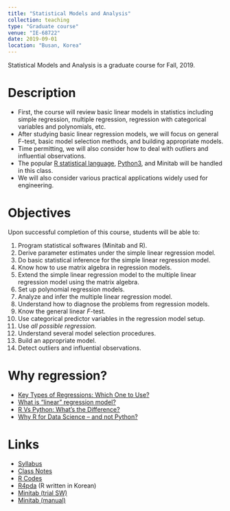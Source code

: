 ```yaml
---
title: "Statistical Models and Analysis"
collection: teaching
type: "Graduate course"
venue: "IE-68722"
date: 2019-09-01
location: "Busan, Korea"
---
```


Statistical Models and Analysis is a graduate course for Fall, 2019.

Description
======
+ First, the course will review basic linear models in statistics 
  including simple regression, multiple regression, regression 
  with categorical variables and polynomials, etc.
+ After studying basic linear regression models, 
  we will focus on general F-test, basic model selection methods, 
  and building appropriate models.
+ Time permitting, we will also consider how to deal with outliers 
  and influential observations. 
+ The popular [R statistical language](https://www.r-project.org/), 
  [Python3](https://www.python.org/), and Minitab will be handled in this class.
+ We will also consider various practical applications widely used for engineering. 


Objectives 
======
Upon successful completion of this course, students will be able to:
1. Program statistical softwares (Minitab and R). 
1. Derive parameter estimates under the simple linear regression model. 
1. Do basic statistical inference for the simple linear regression model. 
1. Know how to use matrix algebra in regression models. 
1. Extend the simple linear regression model to the
      multiple linear regression model using the matrix algebra. 
1. Set up polynomial regression models. 
1. Analyze and infer the multiple linear regression model. 
1. Understand how to diagnose the problems from regression models. 
1. Know the general linear _F_-test. 
1. Use categorical predictor variables in the regression model setup. 
1. Use _all possible regression._ 
1. Understand several  model selection procedures. 
1. Build an appropriate model. 
1. Detect outliers and influential observations. 


Why regression?
======
+ [Key Types of Regressions: Which One to Use?](https://towardsdatascience.com/key-types-of-regressions-which-one-to-use-c1f25407a8a4)
+ [What is “linear” regression model?](https://towardsdatascience.com/what-is-linear-regression-model-f24f1a24f9bb)
+ [R Vs Python: What’s the Difference?](https://www.guru99.com/r-vs-python.html)
+ [Why R for Data Science – and not  Python?](http://blog.ephorie.de/why-r-for-data-science-and-not-python)


Links
======
+ [Syllabus](http://academicpages.github.io/files/syl-IE-68722-2019.pdf)
+ [Class Notes](https://github.com/AppliedStat/LM/tree/master/Notes)
+ [R Codes](https://github.com/AppliedStat/LM/)
+ [R4pda](http://r4pda.co.kr/) (R written in Korean)
+ [Minitab (trial SW)](http://www.minitab.com/en-us/products/minitab/free-trial/)
+ [Minitab (manual)](https://www.minitab.com/uploadedFiles/Documents/getting-started/Minitab17_GettingStarted-en.pdf)

